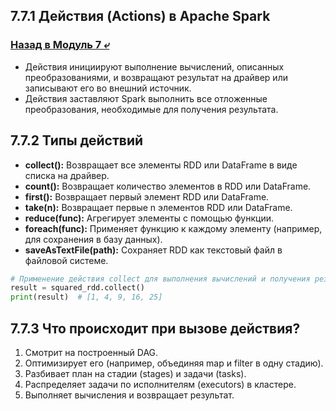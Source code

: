 ## 7.7.1 Действия (Actions) в Apache Spark

### [Назад в Модуль 7 ⤶](/data/Module7/readme.md)

- Действия инициируют выполнение вычислений, описанных преобразованиями, и возвращают результат на драйвер или записывают 
его во внешний источник.  
- Действия заставляют Spark выполнить все отложенные преобразования, необходимые для получения результата.  

## 7.7.2 Типы действий
- **collect():** Возвращает все элементы RDD или DataFrame в виде списка на драйвер.  
- **count():** Возвращает количество элементов в RDD или DataFrame.  
- **first():** Возвращает первый элемент RDD или DataFrame.  
- **take(n):** Возвращает первые n элементов RDD или DataFrame.  
- **reduce(func):** Агрегирует элементы с помощью функции. 
- **foreach(func):** Применяет функцию к каждому элементу (например, для сохранения в базу данных).
- **saveAsTextFile(path):** Сохраняет RDD как текстовый файл в файловой системе.  

```python
# Применение действия collect для выполнения вычислений и получения результата
result = squared_rdd.collect()
print(result)  # [1, 4, 9, 16, 25]
```

## 7.7.3 Что происходит при вызове действия?
1. Смотрит на построенный DAG.  
2. Оптимизирует его (например, объединяя map и filter в одну стадию).  
3. Разбивает план на стадии (stages) и задачи (tasks).  
4. Распределяет задачи по исполнителям (executors) в кластере.  
5. Выполняет вычисления и возвращает результат.  